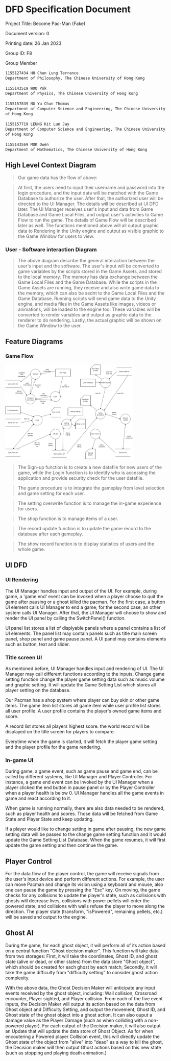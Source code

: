 # DFD Specification Document

Project Title: Become Pac-Man (Fake)

Document version: 0

Printing date: 26 Jan 2023

Group ID: F8

Group Member

    1155127434 HO Chun Lung Terrance
    Department of Philosophy, The Chinese University of Hong Kong

    1155143519 WOO Pok
    Department of Physics, The Chinese University of Hong Kong

    1155157839 NG Yu Chun Thomas
    Department of Computer Science and Engineering, The Chinese University of Hong Kong

    1155157719 LEUNG Kit Lun Jay
    Department of Computer Science and Engineering, The Chinese University of Hong Kong

    1155143569 MOK Owen
    Department of Mathematics, The Chinese University of Hong Kong

## High Level Context Diagram

> Our game data has the flow of above:

> At first, the users need to input their username and password into the login procedure, and the input data will be matched with the Game Database to authorize the user. After that, the authorized user will be directed to the UI Manager. The details will be described at UI DFD later. The UI Manager receives user's input and data from Game Database and Game Local Files, and output user's activities to Game Flow to run the game. The details of Game Flow will be described later as well. The functions mentioned above will all output graphic data to Rendering in the Unity engine and output as visible graphic to the Game Window for users to view.

### User - Software interaction Diagram

> The above diagram describe the general interaction between the user's input and the software. The user's input will be converted to game variables by the scripts stored in the Game Assets, and stored to the local memory. The memory has data exchange between the Game Local Files and the Game Database. While the scripts in the Game Assets are running, they receive and also write game data to the memory, which can also be sednt to the Game Local Files and the Game Database. Running scripts will send game data to the Unity engine, and media files in the Game Assets like images, videos or animations, will be loaded to the engine too. These variables will be converted to render variables and output as graphic data to the renderer to do rendering. Lastly, the actual graphic will be shown on the Game Window to the user.

## Feature Diagrams
### Game Flow

<img src="Pictures\DFD\gameflow_DFD.png" alt="picture" width="400"/>

> The Sign-up function is to create a new datafile for new users of the game, while the Login function is to identify who is accessing the application and provide security check for the user datafile.

> The game procedure is to integrate the gameplay from level selection and game setting for each user.

> The setting overwrite function is to manage the in-game experience for users.

> The shop function is to manage items of a user.

> The record update function is to update the game record to the database after each gameplay.

> The show record function is to display statistics of users and the whole game.

## UI DFD

### UI Rendering

The UI Manager handles input and output of the UI. For example, during game, a 'game end' event can be invoked when a player choose to quit the game after pausing or a ghost killed the pacman. For the first case, a button UI element calls UI Manager to end a game; for the second case, an other system calls UI Manager. After that, the UI Manager will choose to show and render the UI panel by calling the SwitchPanel() function.

UI panel list stores a list of displyable panels where a panel contains a list of UI elements. The panel list may contain panels such as title main screen panel, shop panel and game pause panel. A UI panel may contains elements such as button, text and slider.

### Title screen UI

As mentoned before, UI Manager handles input and rendering of UI. The UI Manager may call different functions according to the inputs. Change game setting function change the player game setting data such as music volume and graphic setting. It will update the Game Setting List which stores all player setting on the database. 

Our Pacman has a shop system where player can buy skin or other game items. The game item list stores all game item while user profile list stores all user profile. A user profile contains the player's owned game items and score.

A record list stores all players highest score. the world record will be displayed on the title screen for players to compare.

Everytime when the game is started, it will fetch the player game setting and the player profile for the game rendering.

### In-game UI

During game, a game event, such as game pause and game end, can be called by different systems, like UI Manager and Player Controller. For instance, a game end event can be invoked by the UI Manager when a player clicked the end button in pause panel or by the Player Controller when a player health is below 0. UI Manager handles all the game events in game and react according to it. 

When game is running normally, there are also data needed to be rendered, such as player health and scores. Those data will be fetched from Game State and Player State and keep updating. 

If a player would like to change setting in game after pausing, the new game setting data will be passed to the change game setting function and it would update the Game Setting List Database. When the game resumes, it will first update the game setting and then continue the game.

## Player Control

For the data flow of the player control, the game will receive signals from the user's input device and perform different actions. For example, the user can move Pacman and change its vision using a keyboard and mouse, also one can pause the game by pressing the "Esc" key. On moving, the game checks for any collisions to update the player's state, such as collisions with ghosts will decrease lives, collisions with power pellets will enter the powered state, and collisions with walls refuse the player to move along the direction. The player state (transform, "isPowered", remaining pellets, etc.) will be saved and output to the engine.

## Ghost AI

During the game, for each ghost object, it will perform all of its action based on a central function "Ghost decision maker". This function will take data from two storages: First, it will take the coordinates, Ghost ID, and ghost state (alive or dead, or other states) from the data store "Ghost object", which should be created for each ghost by each match; Secondly, it will take the game difficulty from "difficulty setting" to consider ghost action complexity.

With the above data, the Ghost Decision Maker will anticipate any input events received by the ghost object, including: Wall collision, Crossroad encounter, Player sighted, and Player collision. From each of the five event inputs, the Decision Maker will output its action based on the data from Ghost object and Difficulty Setting, and output the movement, Ghost ID, and Ghost state of the ghost object into a ghost action. It can also ouput a damage value as the Player Damage (such as when colliding with a non-powered player). For each output of the Decision maker, it will also output an Update that will update the data store of Ghost Object. As for when encoutering a Powered player Collision event, this will directly update the Ghost state of the object from "alive" into "dead" as a way to kill the ghost, the Decision maker will then output Ghost actions based on this new state (such as stopping and playing death animation.)